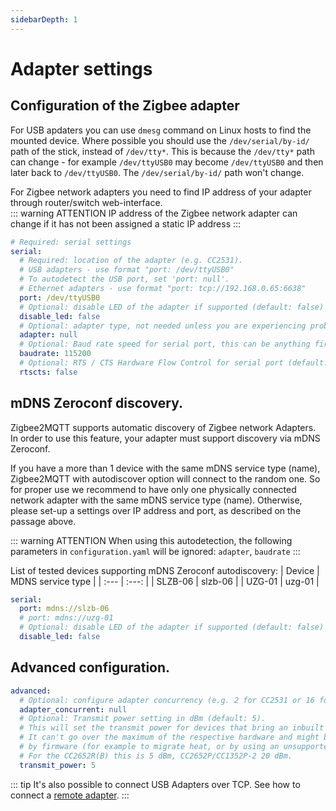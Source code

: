 ```yaml
---
sidebarDepth: 1
---
```


# Adapter settings

## Configuration of the Zigbee adapter
For USB apdaters you can use `dmesg` command on Linux hosts to find the mounted device. Where possible you should use the `/dev/serial/by-id/` path of the stick, instead of `/dev/tty*`. This is because the `/dev/tty*` path can change - for example `/dev/ttyUSB0` may become `/dev/ttyUSB0` and then later back to `/dev/ttyUSB0`. The `/dev/serial/by-id/` path won't change.

For Zigbee network adapters you need to find IP address of your adapter through router/switch web-interface.\
::: warning ATTENTION
IP address of the Zigbee network adapter can change if it has not been assigned a static IP address
:::

```yaml
# Required: serial settings
serial:
  # Required: location of the adapter (e.g. CC2531).
  # USB adapters - use format "port: /dev/ttyUSB0"
  # To autodetect the USB port, set 'port: null'.
  # Ethernet adapters - use format "port: tcp://192.168.0.65:6638"
  port: /dev/ttyUSB0
  # Optional: disable LED of the adapter if supported (default: false)
  disable_led: false
  # Optional: adapter type, not needed unless you are experiencing problems (default: shown below, options: zstack, deconz, ezsp)
  adapter: null
  # Optional: Baud rate speed for serial port, this can be anything firmware support but default is 115200 for Z-Stack and EZSP, 38400 for Deconz, however note that some EZSP firmware need 57600.
  baudrate: 115200
  # Optional: RTS / CTS Hardware Flow Control for serial port (default: false)
  rtscts: false
```

## mDNS Zeroconf discovery.
Zigbee2MQTT supports automatic discovery of Zigbee network Adapters. In order to use this feature, your adapter must support discovery via mDNS Zeroconf.

If you have a more than 1 device with the same mDNS service type (name), Zigbee2MQTT with autodiscover option will connect to the random one. So for proper use we recommend to have only one physically connected network adapter with the same mDNS service type (name). Otherwise, please set-up a settings over IP address and port, as described on the passage above.

::: warning ATTENTION
When using this autodetection, the following parameters in `configuration.yaml` will be ignored: `adapter`, `baudrate`
:::

List of tested devices supporting mDNS Zeroconf autodiscovery:
| Device  | MDNS service type |
| :---    | :---:             |
| SLZB-06 | slzb-06           |
| UZG-01  | uzg-01            |

```yaml
serial:
  port: mdns://slzb-06
  # port: mdns://uzg-01
  # Optional: disable LED of the adapter if supported (default: false)
  disable_led: false
```

<!-- TODO: some notes about rtscts? Is it useful, which adapter supports it? -->
## Advanced configuration.
```yaml
advanced:
  # Optional: configure adapter concurrency (e.g. 2 for CC2531 or 16 for CC26X2R1) (default: null, uses recommended value)
  adapter_concurrent: null
  # Optional: Transmit power setting in dBm (default: 5).
  # This will set the transmit power for devices that bring an inbuilt amplifier.
  # It can't go over the maximum of the respective hardware and might be limited
  # by firmware (for example to migrate heat, or by using an unsupported firmware).
  # For the CC2652R(B) this is 5 dBm, CC2652P/CC1352P-2 20 dBm.
  transmit_power: 5
```

::: tip 
It's also possible to connect USB Adapters over TCP. See how to connect a [remote adapter](../../advanced/remote-adapter/connect_to_a_remote_adapter.md).
:::
